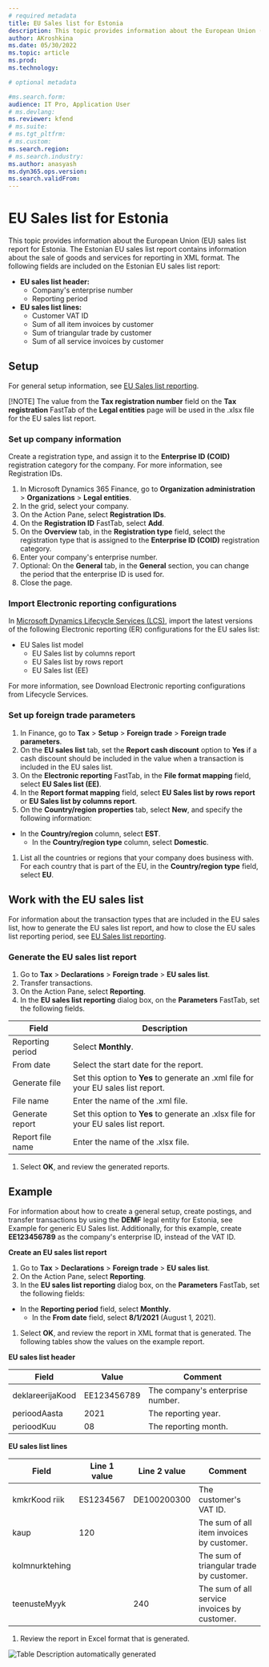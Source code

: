 ```yaml
---
# required metadata
title: EU Sales list for Estonia
description: This topic provides information about the European Union (EU) sales list report for Estonia.
author: AKroshkina
ms.date: 05/30/2022
ms.topic: article
ms.prod: 
ms.technology: 

# optional metadata

#ms.search.form:
audience: IT Pro, Application User
# ms.devlang: 
ms.reviewer: kfend
# ms.suite: 
# ms.tgt_pltfrm: 
# ms.custom: 
ms.search.region: 
# ms.search.industry: 
ms.author: anasyash
ms.dyn365.ops.version: 
ms.search.validFrom: 
---
```


# EU Sales list for Estonia

This topic provides information about the European Union (EU) sales list report for Estonia. The Estonian EU sales list report contains information about the sale of goods and services for reporting in XML format. The following fields are included on the Estonian EU sales list report:

-   **EU sales list header:**
    -   Company's enterprise number
    -   Reporting period
-   **EU sales list lines:**
    -   Customer VAT ID
    -   Sum of all item invoices by customer
    -   Sum of triangular trade by customer
    -   Sum of all service invoices by customer

## Setup

For general setup information, see [EU Sales list reporting](https://docs.microsoft.com/dynamics365/finance/localizations/emea-eu-sales-list#prerequisites).

[!NOTE] The value from the **Tax registration number** field on the **Tax registration** FastTab of the **Legal entities** page will be used in the .xlsx file for the EU sales list report.

### Set up company information

Create a registration type, and assign it to the **Enterprise ID (COID)** registration category for the company. For more information, see Registration IDs.

1.  In Microsoft Dynamics 365 Finance, go to **Organization administration** \> **Organizations** \> **Legal entities**.
2.  In the grid, select your company.
3.  On the Action Pane, select **Registration IDs**.
4.  On the **Registration ID** FastTab, select **Add**.
5.  On the **Overview** tab, in the **Registration type** field, select the registration type that is assigned to the **Enterprise ID (COID)** registration category.
6.  Enter your company's enterprise number.
7.  Optional: On the **General** tab, in the **General** section, you can change the period that the enterprise ID is used for.
8.  Close the page.

### Import Electronic reporting configurations

In [Microsoft Dynamics Lifecycle Services (LCS)](https://lcs.dynamics.com/Logon/Index), import the latest versions of the following Electronic reporting (ER) configurations for the EU sales list:

-   EU Sales list model
    -   EU Sales list by columns report
    -   EU Sales list by rows report
    -   EU Sales list (EE)

For more information, see Download Electronic reporting configurations from Lifecycle Services.

### Set up foreign trade parameters

1.  In Finance, go to **Tax** \> **Setup** \> **Foreign trade** \> **Foreign trade parameters**.
2.  On the **EU sales list** tab, set the **Report cash discount** option to **Yes** if a cash discount should be included in the value when a transaction is included in the EU sales list.
3.  On the **Electronic reporting** FastTab, in the **File format mapping** field, select **EU Sales list (EE)**.
4.  In the **Report format mapping** field, select **EU Sales list by rows report** or **EU Sales list by columns report**.
5.  On the **Country/region properties** tab, select **New**, and specify the following information:
-   In the **Country/region** column, select **EST**.
    -   In the **Country/region type** column, select **Domestic**.
1.  List all the countries or regions that your company does business with. For each country that is part of the EU, in the **Country/region type** field, select **EU**.

## Work with the EU sales list

For information about the transaction types that are included in the EU sales list, how to generate the EU sales list report, and how to close the EU sales list reporting period, see [EU Sales list reporting](https://docs.microsoft.com/dynamics365/finance/localizations/emea-eu-sales-list#working-with-the-esl).

### Generate the EU sales list report

1.  Go to **Tax** \> **Declarations** \> **Foreign trade** \> **EU sales list**.
2.  Transfer transactions.
3.  On the Action Pane, select **Reporting**.
4.  In the **EU sales list reporting** dialog box, on the **Parameters** FastTab, set the following fields.

| Field            | Description                                                                         |
|------------------|-------------------------------------------------------------------------------------|
| Reporting period | Select **Monthly**.                                                                 |
| From date        | Select the start date for the report.                                               |
| Generate file    | Set this option to **Yes** to generate an .xml file for your EU sales list report.  |
| File name        | Enter the name of the .xml file.                                                    |
| Generate report  | Set this option to **Yes** to generate an .xlsx file for your EU sales list report. |
| Report file name | Enter the name of the .xlsx file.                                                   |

1.  Select **OK**, and review the generated reports.

## Example

For information about how to create a general setup, create postings, and transfer transactions by using the **DEMF** legal entity for Estonia, see Example for generic EU Sales list. Additionally, for this example, create **EE123456789** as the company's enterprise ID, instead of the VAT ID.

**Create an EU sales list report**

1.  Go to **Tax** \> **Declarations** \> **Foreign trade** \> **EU sales list**.
2.  On the Action Pane, select **Reporting**.
3.  In the **EU sales list reporting** dialog box, on the **Parameters** FastTab, set the following fields:
-   In the **Reporting period** field, select **Monthly**.
    -   In the **From date** field, select **8/1/2021** (August 1, 2021).
1.  Select **OK**, and review the report in XML format that is generated. The following tables show the values on the example report.

**EU sales list header**

| Field            | Value       | Comment                          |
|------------------|-------------|----------------------------------|
| deklareerijaKood | EE123456789 | The company's enterprise number. |
| perioodAasta     | 2021        | The reporting year.              |
| perioodKuu       | 08          | The reporting month.             |

**EU sales list lines**

| Field          | Line 1 value | Line 2 value | Comment                                      |
|----------------|--------------|--------------|----------------------------------------------|
| kmkrKood riik  | ES1234567    | DE100200300  | The customer's VAT ID.                       |
| kaup           | 120          |              | The sum of all item invoices by customer.    |
| kolmnurktehing |              |              | The sum of triangular trade by customer.     |
| teenusteMyyk   |              | 240          | The sum of all service invoices by customer. |

1.  Review the report in Excel format that is generated.

![Table Description automatically generated](media/2bd2bff6ed344debd9b31f1db6587736.png)
